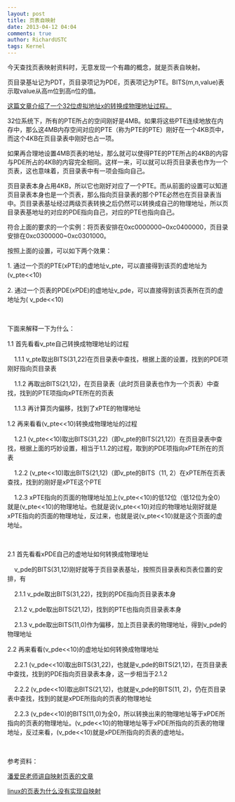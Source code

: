 ```yaml
---
layout: post
title: 页表自映射
date: 2013-04-12 04:04
comments: true
author: RichardUSTC
tags: Kernel
---
```

<p>今天查找页表映射资料时，无意发现一个有趣的概念，就是页表自映射。</p>
<p>页目录基址记为PDT，页目录项记为PDE，页表项记为PTE。BITS(m,n,value)表示取value从高m位到高n位的值。</p>
<p><a href="http://book.51cto.com/art/201006/203595.htm" target="_blank">这篇文章介绍了一个32位虚拟地址x的转换成物理地址过程。</a></p>
<p>32位系统下，所有的PTE所占的空间刚好是4MB。如果将这些PTE连续地放在内存中，那么这4MB内存空间对应的PTE（称为PTE的PTE）刚好在一个4KB页中，而这个4KB在页目录表中刚好也占一项。</p>
<p>如果再合理地设置4MB页表的地址，那么就可以使得PTE的PTE所占的4KB的内容与PDE所占的4KB的内容完全相同。这样一来，可以就可以将页目录表也作为一个页表，这也意味着，页目录表中有一项会指向自己。</p>
<p>页目录表本身占用4KB，所以它也刚好对应了一个PTE。而从前面的设置可以知道页目录表本身也是一个页表，那么指向页目录表的那个PTE必然也在页目录表当中。页目录表基址经过两级页表转换之后仍然可以转换成自己的物理地址，所以页目录表基地址的对应的PDE指向自己，对应的PTE也指向自己。</p>
<p>符合上面的要求的一个实例：<span>将页表安排在0xc0000000~0xc0400000，页目录安排在0xc0300000~0xc0301000。</span></p>
<p><span>按照上面的设置，可以如下两个效果：</span></p>
<p><span style="line-height: 1.5;">1. 通过一个页的PTE(xPTE)的虚地址v_pte，可以直接得到该页的虚地址为(v_pte&lt;&lt;10)</span></p>
<p><span style="line-height: 1.5;">2. 通过一个页表的PDE(xPDE)的虚地址v_pde，可以直接得到该页表所在页的虚地址为( v_pde&lt;&lt;10)</span></p>
<p>&nbsp;</p>
<p><span style="line-height: 1.5;">下面来解释一下为什么：</span></p>
<p><span style="line-height: 1.5;">1.1 首先看看v_pte自己转换成物理地址的过程</span></p>
<p><span style="line-height: 1.5;">&nbsp; &nbsp; 1.1.1 v_pte取出BITS(31,22)在页目录表中查找，根据上面的设置，找到的PDE项刚好指向页目录表</span></p>
<p><span style="line-height: 1.5;">&nbsp; &nbsp; 1.1.2 再取出BITS(21,12)，在页目录表（此时页目录表也作为一个页表）中查找，找到的PTE项指向xPTE所在的页表</span></p>
<p><span style="line-height: 1.5;">&nbsp; &nbsp; 1.1.3 再计算页内偏移，找到了xPTE的物理地址</span></p>
<p><span style="line-height: 1.5;">1.2 再来看看(v_pte&lt;&lt;10)转换成物理地址的过程</span></p>
<p><span style="line-height: 1.5;">&nbsp; &nbsp; 1.2.1&nbsp;(v_pte&lt;&lt;10)取出BITS(31,22)（即v_pte的BITS(21,12)）在页目录表中查找，根据上面的巧妙设置，相当于1.1.2的过程，取到的PDE项指向xPTE所在的页表<br /></span></p>
<p><span style="line-height: 1.5;">&nbsp; &nbsp; 1.2.2 (v_pte&lt;&lt;10)取出BITS(21,12)（即v_pte的BITS（11, 2）在xPTE所在页表查找，找到的刚好是xPTE这个PTE</span></p>
<p><span style="line-height: 1.5;">&nbsp; &nbsp; 1.2.3 xPTE指向的页面的物理地址加上(v_pte&lt;&lt;10)的低12位（低12位为全0）就是(v_pte&lt;&lt;10)的物理地址。也就是说(v_pte&lt;&lt;10)对应的物理地址刚好就是xPTE指向的页面的物理地址，反过来，也就是说(v_pte&lt;&lt;10)就是这个页面的虚地址。</span></p>
<p>&nbsp;</p>
<p><span style="line-height: 1.5;">2.1 首先看看xPDE自己的虚地址如何转换成物理地址</span></p>
<p><span style="line-height: 1.5;">&nbsp; &nbsp; v_pde的BITS(31,12)刚好就等于页目录表基址，按照页目录表和页表位置的安排，有</span></p>
<p><span style="line-height: 1.5;">&nbsp; &nbsp; 2.1.1 v_pde取出BITS(31,22)，找到的PDE指向页目录表本身</span></p>
<p><span style="line-height: 1.5;">&nbsp; &nbsp; 2.1.2 v_pde取出BITS(21,12)，找到的PTE也指向页目录表本身</span></p>
<p><span style="line-height: 1.5;">&nbsp; &nbsp; 2.1.3 v_pde取出BITS(11,0)作为偏移，加上页目录表的物理地址，得到v_pde的物理地址</span></p>
<p><span style="line-height: 1.5;">2.2 再来看看(v_pde&lt;&lt;10)的虚地址如何转换成物理地址</span></p>
<p><span style="line-height: 1.5;">&nbsp; &nbsp; 2.2.1&nbsp;(v_pde&lt;&lt;10)取出BITS(31,22)，也就是v_pde的BITS(21,12)，在页目录表中查找，找到的PDE指向页目录表本身，这一步相当于2.1.2</span></p>
<p><span style="line-height: 1.5;">&nbsp; &nbsp; 2.2.2&nbsp;(v_pde&lt;&lt;10)取出BITS(21,12)，也就是v_pde的BITS(11, 2)，仍在页目录表中查找，找到的就是xPDE所指向的页表的物理地址</span></p>
<p><span style="line-height: 1.5;">&nbsp; &nbsp; 2.2.3&nbsp;(v_pde&lt;&lt;10)的BITS(11,0)为全0，所以转换出来的物理地址等于xPDE所指向的页表的物理地址。(v_pde&lt;&lt;10)的物理地址等于xPDE所指向的页表的物理地址，反过来看，(v_pde&lt;&lt;10)就是xPDE所指向的页表的虚地址。</span></p>
<p>&nbsp;</p>
<p>参考资料：</p>
<p><a href="http://blog.csdn.net/panaimin/article/details/5918359" target="_blank">潘爱民老师讲自映射页表的文章</a></p>
<p><a href="http://blog.csdn.net/dog250/article/details/5302756">linux的页表为什么没有实现自映射</a></p>
